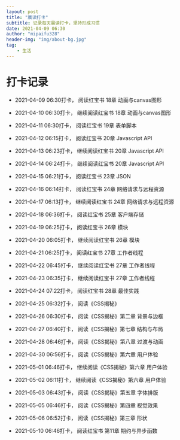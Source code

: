 ```yaml
---
layout: post
title: "晨读打卡"
subtitle: 记录每天晨读打卡，坚持形成习惯
date: 2021-04-09 06:30
author: "mipaifu328"
header-img: "img/about-bg.jpg"
tag: 
    - 生活
---
```


# 打卡记录
- 2021-04-09 06:30打卡， 阅读红宝书 18章 动画与canvas图形
- 2021-04-10 06:30打卡， 继续阅读红宝书 18章 动画与canvas图形
- 2021-04-11 06:30打卡， 阅读红宝书 19章 表单脚本
- 2021-04-12 06:15打卡， 阅读红宝书 20章 Javascript API
- 2021-04-13 06:23打卡， 继续阅读红宝书 20章 Javascript API
- 2021-04-14 06:24打卡， 继续阅读红宝书 20章 Javascript API
- 2021-04-15 06:21打卡， 阅读红宝书 23章 JSON
- 2021-04-16 06:14打卡， 阅读红宝书 24章 网络请求与远程资源
- 2021-04-17 06:13打卡， 继续阅读红宝书 24章 网络请求与远程资源
- 2021-04-18 06:36打卡， 阅读红宝书 25章 客户端存储
- 2021-04-19 06:25打卡， 阅读红宝书 26章 模块
- 2021-04-20 06:05打卡， 继续阅读红宝书 26章 模块
- 2021-04-21 06:25打卡， 阅读红宝书 27章 工作者线程
- 2021-04-22 06:45打卡， 继续阅读红宝书 27章 工作者线程
- 2021-04-23 06:35打卡， 继续阅读红宝书 27章 工作者线程
- 2021-04-24 07:22打卡， 阅读红宝书 28章 最佳实践
- 2021-04-25 06:32打卡， 阅读《CSS揭秘》
- 2021-04-26 06:30打卡， 阅读《CSS揭秘》第二章 背景与边框
- 2021-04-27 06:40打卡， 阅读《CSS揭秘》第七章 结构与布局
- 2021-04-28 06:46打卡， 阅读《CSS揭秘》第八章 过渡与动画

- 2021-04-30 06:56打卡， 阅读《CSS揭秘》第六章 用户体验
- 2021-05-01 06:46打卡， 继续阅读《CSS揭秘》第六章 用户体验
- 2021-05-02 06:11打卡， 继续阅读《CSS揭秘》第六章 用户体验
- 2021-05-03 06:43打卡， 阅读《CSS揭秘》第五章 字体排版

- 2021-05-05 06:46打卡， 阅读《CSS揭秘》第四章 视觉效果
- 2021-05-06 06:52打卡， 阅读《CSS揭秘》第三章 形状

- 2021-05-10 06:46打卡， 阅读红宝书 第11章 期约与异步函数